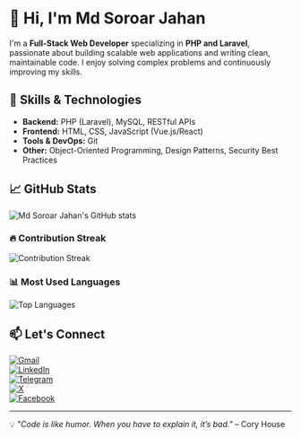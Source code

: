 # 👋 Hi, I'm Md Soroar Jahan

I'm a **Full-Stack Web Developer** specializing in **PHP and Laravel**, passionate about building scalable web applications and writing clean, maintainable code. I enjoy solving complex problems and continuously improving my skills.

## 🚀 Skills & Technologies

- **Backend:** PHP (Laravel), MySQL, RESTful APIs  
- **Frontend:** HTML, CSS, JavaScript (Vue.js/React)  
- **Tools & DevOps:** Git  
- **Other:** Object-Oriented Programming, Design Patterns, Security Best Practices  

## 📈 GitHub Stats

![Md Soroar Jahan's GitHub stats](https://github-readme-stats.vercel.app/api?username=mdSoroarJahan&show_icons=true&theme=radical)  

### 🔥 Contribution Streak

![Contribution Streak](https://streak-stats.demolab.com?user=mdSoroarJahan&theme=radical)

### 📊 Most Used Languages

![Top Languages](https://github-readme-stats.vercel.app/api/top-langs/?username=mdSoroarJahan&layout=compact&theme=radical)

## 📫 Let's Connect

[![Gmail](https://img.shields.io/badge/Gmail-D14836?style=for-the-badge&logo=gmail&logoColor=white)](mailto:youremail@gmail.com)  
[![LinkedIn](https://img.shields.io/badge/LinkedIn-%230077B5.svg?style=for-the-badge&logo=linkedin&logoColor=white)](https://linkedin.com/in/mdsoroarjahan)  
[![Telegram](https://img.shields.io/badge/-TELEGRAM-%232B90D9?style=for-the-badge&logo=telegram&logoColor=white)](https://t.me/SoroarJahan)  
[![X](https://img.shields.io/badge/X-black.svg?style=for-the-badge&logo=X&logoColor=white)](https://x.com/mdSoroarJ)  
[![Facebook](https://img.shields.io/badge/Facebook-%231877F2.svg?style=for-the-badge&logo=Facebook&logoColor=white)](https://www.facebook.com/mdSoroarJ/)  

---

💡 *"Code is like humor. When you have to explain it, it’s bad."* – Cory House  


<!--
**mdSoroarJahan/mdSoroarJahan** is a ✨ _special_ ✨ repository because its `README.md` (this file) appears on your GitHub profile.

Here are some ideas to get you started:

- 🔭 I’m currently working on ...
- 🌱 I’m currently learning ...
- 👯 I’m looking to collaborate on ...
- 🤔 I’m looking for help with ...
- 💬 Ask me about ...
- 📫 How to reach me: ...
- 😄 Pronouns: ...
- ⚡ Fun fact: ...
-->
